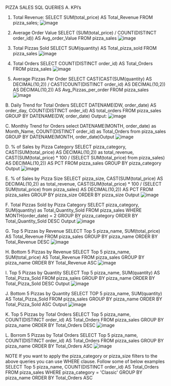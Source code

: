 PIZZA SALES SQL QUERIES
A. KPI’s
1. Total Revenue:
SELECT SUM(total_price) AS Total_Revenue FROM pizza_sales;
![image](https://github.com/AnuragSaini12/PizzaSales_PowerBI/assets/112411180/87774a1e-efa0-4173-a0be-e0f8fd23babd)

 
2. Average Order Value
SELECT (SUM(total_price) / COUNT(DISTINCT order_id)) AS Avg_order_Value FROM pizza_sales
![image](https://github.com/AnuragSaini12/PizzaSales_PowerBI/assets/112411180/63e0bf21-7080-4092-a844-d557eb62463f)

 
3. Total Pizzas Sold
SELECT SUM(quantity) AS Total_pizza_sold FROM pizza_sales
![image](https://github.com/AnuragSaini12/PizzaSales_PowerBI/assets/112411180/88faab48-29f7-4c0e-94be-29b9007dca0c)

4. Total Orders
SELECT COUNT(DISTINCT order_id) AS Total_Orders FROM pizza_sales
![image](https://github.com/AnuragSaini12/PizzaSales_PowerBI/assets/112411180/2ce76bc0-46a1-4eb4-be1f-b01fef6ddab8)

 
5. Average Pizzas Per Order
SELECT CAST(CAST(SUM(quantity) AS DECIMAL(10,2)) / 
CAST(COUNT(DISTINCT order_id) AS DECIMAL(10,2)) AS DECIMAL(10,2))
AS Avg_Pizzas_per_order
FROM pizza_sales
![image](https://github.com/AnuragSaini12/PizzaSales_PowerBI/assets/112411180/d43764bf-e73a-46b1-9310-3eaf52255dcc)

 
B. Daily Trend for Total Orders
SELECT DATENAME(DW, order_date) AS order_day, COUNT(DISTINCT order_id) AS total_orders 
FROM pizza_sales
GROUP BY DATENAME(DW, order_date)
Output:
![image](https://github.com/AnuragSaini12/PizzaSales_PowerBI/assets/112411180/702fc413-5c92-476a-a62b-e8d383e9fafc)

 
C. Monthly Trend for Orders
select DATENAME(MONTH, order_date) as Month_Name, COUNT(DISTINCT order_id) as Total_Orders
from pizza_sales
GROUP BY DATENAME(MONTH, order_date)Output
 ![image](https://github.com/AnuragSaini12/PizzaSales_PowerBI/assets/112411180/2ff81987-c541-40c9-82a9-f1aded3a715c)


D. % of Sales by Pizza Category
SELECT pizza_category, CAST(SUM(total_price) AS DECIMAL(10,2)) as total_revenue,
CAST(SUM(total_price) * 100 / (SELECT SUM(total_price) from pizza_sales) AS DECIMAL(10,2)) AS PCT
FROM pizza_sales
GROUP BY pizza_category
Output
![image](https://github.com/AnuragSaini12/PizzaSales_PowerBI/assets/112411180/4f48942d-e834-4116-99b9-cc9167401df5)

 
E. % of Sales by Pizza Size
SELECT pizza_size, CAST(SUM(total_price) AS DECIMAL(10,2)) as total_revenue,
CAST(SUM(total_price) * 100 / (SELECT SUM(total_price) from pizza_sales) AS DECIMAL(10,2)) AS PCT
FROM pizza_sales
GROUP BY pizza_size
ORDER BY pizza_size
Output
 ![image](https://github.com/AnuragSaini12/PizzaSales_PowerBI/assets/112411180/ff649943-a173-4a41-bb7b-3064ff2bf0e5)


F. Total Pizzas Sold by Pizza Category
SELECT pizza_category, SUM(quantity) as Total_Quantity_Sold
FROM pizza_sales
WHERE MONTH(order_date) = 2
GROUP BY pizza_category
ORDER BY Total_Quantity_Sold DESC
Output
![image](https://github.com/AnuragSaini12/PizzaSales_PowerBI/assets/112411180/91d70349-8381-4136-9502-198db974084e)

 
G. Top 5 Pizzas by Revenue
SELECT Top 5 pizza_name, SUM(total_price) AS Total_Revenue
FROM pizza_sales
GROUP BY pizza_name
ORDER BY Total_Revenue DESC
![image](https://github.com/AnuragSaini12/PizzaSales_PowerBI/assets/112411180/1694f5b4-0e28-4678-a5d8-3659da209fca)

 
H. Bottom 5 Pizzas by Revenue
SELECT Top 5 pizza_name, SUM(total_price) AS Total_Revenue
FROM pizza_sales
GROUP BY pizza_name
ORDER BY Total_Revenue ASC
![image](https://github.com/AnuragSaini12/PizzaSales_PowerBI/assets/112411180/100cfa75-07c6-41b5-a226-71eb0a7c3ad6)

 
I. Top 5 Pizzas by Quantity
SELECT Top 5 pizza_name, SUM(quantity) AS Total_Pizza_Sold
FROM pizza_sales
GROUP BY pizza_name
ORDER BY Total_Pizza_Sold DESC
Output
![image](https://github.com/AnuragSaini12/PizzaSales_PowerBI/assets/112411180/b870749a-db60-44e5-baf7-677cfc0886f7)

 
J. Bottom 5 Pizzas by Quantity
SELECT TOP 5 pizza_name, SUM(quantity) AS Total_Pizza_Sold
FROM pizza_sales
GROUP BY pizza_name
ORDER BY Total_Pizza_Sold ASC
Output
 ![image](https://github.com/AnuragSaini12/PizzaSales_PowerBI/assets/112411180/a3673b3a-1ee4-4a06-aac4-5ede81758453)


K. Top 5 Pizzas by Total Orders
SELECT Top 5 pizza_name, COUNT(DISTINCT order_id) AS Total_Orders
FROM pizza_sales
GROUP BY pizza_name
ORDER BY Total_Orders DESC
![image](https://github.com/AnuragSaini12/PizzaSales_PowerBI/assets/112411180/fae28cfb-c115-439e-bf54-c570c541057a)

 
L. Borrom 5 Pizzas by Total Orders
SELECT Top 5 pizza_name, COUNT(DISTINCT order_id) AS Total_Orders
FROM pizza_sales
GROUP BY pizza_name
ORDER BY Total_Orders ASC
![image](https://github.com/AnuragSaini12/PizzaSales_PowerBI/assets/112411180/36fd621e-4e37-4928-a842-c3d363139c6d)

 
NOTE
If you want to apply the pizza_category or pizza_size filters to the above queries you can use WHERE clause. Follow some of below examples
SELECT Top 5 pizza_name, COUNT(DISTINCT order_id) AS Total_Orders
FROM pizza_sales
WHERE pizza_category = 'Classic'
GROUP BY pizza_name
ORDER BY Total_Orders ASC

